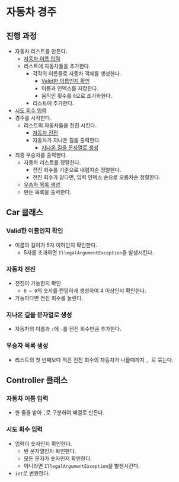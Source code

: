 # 자동차 경주

## 진행 과정

- 자동차 리스트를 만든다.
  - [자동차 이름 입력](#자동차-이름-입력)
  - 리스트에 자동차들을 추가한다.
    - 각각의 이름들로 자동차 객체를 생성한다.
      - [Valid한 이름인지 확인](#valid한-이름인지-확인)
      - 이름과 인덱스를 저장한다.
      - 움직인 횟수를 `0`으로 초기화한다.
    - 리스트에 추가한다.
- [시도 회수 입력](#시도-회수-입력)
- 경주를 시작한다.
  - 리스트의 자동차들을 전진 시킨다.
    - [자동차 전진](#자동차-전진)
    - 자동차가 지나온 길을 출력한다.
      - [지나온 길을 문자열로 생성](#지나온-길을-문자열로-생성)
- 최종 우승자를 출력한다.
  - 자동차 리스트를 정렬한다.
    - 전진 회수를 기준으로 내림차순 정렬한다.
    - 전진 회수가 같다면, 입력 인덱스 순으로 오름차순 정렬한다.
  - [우승자 목록 생성](#우승자-목록-생성)
  - 만든 목록을 출력한다.

## Car 클래스

### Valid한 이름인지 확인

- 이름의 길이가 5자 이하인지 확인한다.
  - 5자를 초과하면 `IllegalArgumentException`을 발생시킨다.

### 자동차 전진

- 전진이 가능한지 확인
  - `0 ~ 9`의 숫자를 랜덤하게 생성하여 4 이상인지 확인한다.
- 가능하다면 전진 회수를 늘린다.

### 지나온 길을 문자열로 생성

- 자동차의 이름과 ` : `에 `-`를 전진 회수만큼 추가한다.

### 우승자 목록 생성

- 리스트의 첫 번째보다 적은 전진 회수의 자동차가 나올때까지 `, `로 묶는다.

## Controller 클래스

### 자동차 이름 입력

- 한 줄을 받아 `,`로 구분하여 배열로 만든다.

### 시도 회수 입력

- 입력이 숫자인지 확인한다.
  - 빈 문자열인지 확인한다.
  - 모든 문자가 숫자인지 확인한다.
  - 아니라면 `IllegalArgumentException`을 발생시킨다.
- `int`로 변환한다.